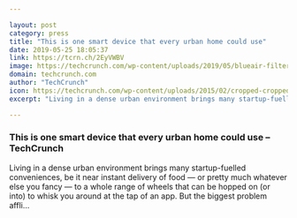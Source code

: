 ```yaml
---

layout: post
category: press
title: "This is one smart device that every urban home could use"
date: 2019-05-25 18:05:37
link: https://tcrn.ch/2EyVWBV
image: https://techcrunch.com/wp-content/uploads/2019/05/blueair-filter.jpg?w=598
domain: techcrunch.com
author: "TechCrunch"
icon: https://techcrunch.com/wp-content/uploads/2015/02/cropped-cropped-favicon-gradient.png?w=180
excerpt: "Living in a dense urban environment brings many startup-fuelled conveniences, be it near instant delivery of food — or pretty much whatever else you fancy — to a whole range of wheels that can be hopped on (or into) to whisk you around at the tap of an app. But the biggest problem affli…"

---
```


### This is one smart device that every urban home could use – TechCrunch

Living in a dense urban environment brings many startup-fuelled conveniences, be it near instant delivery of food — or pretty much whatever else you fancy — to a whole range of wheels that can be hopped on (or into) to whisk you around at the tap of an app. But the biggest problem affli…